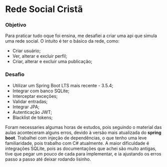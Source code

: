 # Rede Social Cristã

### Objetivo
Para praticar tudo oque foi ensina, me desafiei a criar uma api que simula uma rede social.
O intuito é ter o básico da rede, como:
- Criar usuário;
- Ver, alterar e excluir perfil;
- Criar, alterar e excluir uma publicação;

### Desafio
- Utilizar um Spring Boot LTS mais recente - 3.5.4;
- Integrar com banco SQLite;
- Interceptar exceções;
- Validar entradas;
- Integrar JPA;
- Autenticação JWT;
- Blacklist de tokens;

Foram necessaries algumas horas de estudos, pois seguindo o material das aulas aconteceram alguns erros, devido à versão mais atualizada do **spring boot**.
Trabalhei com injeção de dependências, o que tenho uma leve familiaridade, pois trabalho com C# atualmente.
A maior dificuldade é integrações SQLite, pois as documentações que achei são muito antigas, tive que pegar um pouco de cada para implementar, e ia ajustando os erros passo a passo até deixar rodando lisinho.